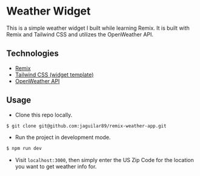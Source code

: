 # Weather Widget

This is a simple weather widget I built while learning Remix. It is built with Remix and Tailwind CSS and utilizes the OpenWeather API.

## Technologies
- [Remix](https://remix.run/)
- [Tailwind CSS (widget template)](https://tailwindcss.com/)
- [OpenWeather API](https://openweathermap.org/)

## Usage
- Clone this repo locally.
```bash
$ git clone git@github.com:jaguilar89/remix-weather-app.git
```
- Run the project in development mode.
```bash
$ npm run dev
```
- Visit `localhost:3000`, then simply enter the US Zip Code for the location you want to get weather info for.